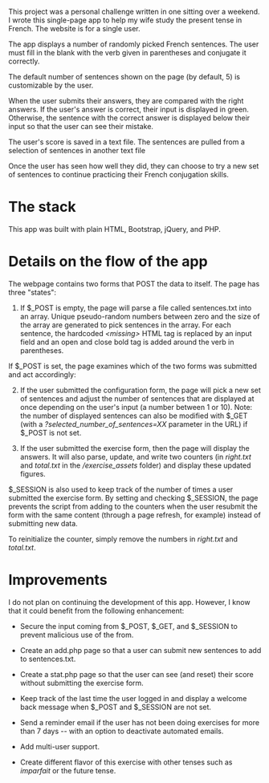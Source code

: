 This project was a personal challenge written in one sitting over a weekend. I wrote this single-page app to help my wife study the present tense in French. The website is for a single user.

The app displays a number of randomly picked French sentences. The user must fill in the blank with the verb given in parentheses and conjugate it correctly.

The default number of sentences shown on the page (by default, 5) is customizable by the user. 

When the user submits their answers, they are compared with the right answers. If the user's answer is correct, their input is displayed in green. Otherwise, the sentence with the correct answer is displayed below their input so that the user can see their mistake.

The user's score is saved in a text file. The sentences are pulled from a selection of sentences in another text file

Once the user has seen how well they did, they can choose to try a new set of sentences to continue practicing their French conjugation skills.

# The stack

This app was built with plain HTML, Bootstrap, jQuery, and PHP.

# Details on the flow of the app

The webpage contains two forms that POST the data to itself. The page has three "states":

1. If $_POST is empty, the page will parse a file called sentences.txt into an array. Unique pseudo-random numbers between zero and the size of the array are generated to pick sentences in the array. For each sentence, the hardcoded *&lt;missing&gt;* HTML tag is replaced by an input field and an open and close bold tag is added around the verb in parentheses.

If $_POST is set, the page examines which of the two forms was submitted and act accordingly:

2. If the user submitted the configuration form, the page will pick a new set of sentences and adjust the number of sentences that are displayed at once depending on the user's input (a number between 1 or 10). Note: the number of displayed sentences can also be modified with $_GET (with a *?selected_number_of_sentences=XX* parameter in the URL) if $_POST is not set.

3. If the user submitted the exercise form, then the page will display the answers. It will also parse, update, and write two counters (in *right.txt* and *total.txt* in the */exercise_assets* folder) and display these updated figures.

$_SESSION is also used to keep track of the number of times a user submitted the exercise form. By setting and checking $_SESSION, the page prevents the script from adding to the counters when the user resubmit the form with the same content (through a page refresh, for example) instead of submitting new data.

To reinitialize the counter, simply remove the numbers in *right.txt* and *total.txt*.

# Improvements

I do not plan on continuing the development of this app. However, I know that it could benefit from the following enhancement:

* Secure the input coming from $_POST, $_GET, and $_SESSION to prevent malicious use of the from.

* Create an add.php page so that a user can submit new sentences to add to sentences.txt.

* Create a stat.php page so that the user can see (and reset) their score without submitting the exercise form.

* Keep track of the last time the user logged in and display a welcome back message when $_POST and $_SESSION are not set.

* Send a reminder email if the user has not been doing exercises for more than 7 days -- with an option to deactivate automated emails.

* Add multi-user support.

* Create different flavor of this exercise with other tenses such as *imparfait* or the future tense.
